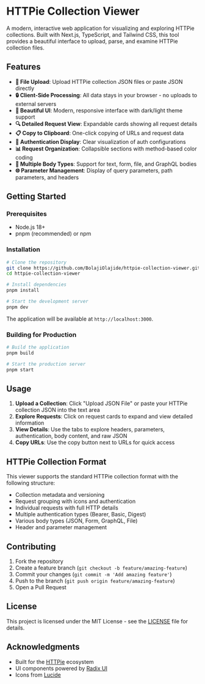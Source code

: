 # HTTPie Collection Viewer

A modern, interactive web application for visualizing and exploring HTTPie collections. Built with Next.js, TypeScript, and Tailwind CSS, this tool provides a beautiful interface to upload, parse, and examine HTTPie collection files.

## Features

- **📁 File Upload**: Upload HTTPie collection JSON files or paste JSON directly
- **🔒 Client-Side Processing**: All data stays in your browser - no uploads to external servers
- **🎨 Beautiful UI**: Modern, responsive interface with dark/light theme support
- **🔍 Detailed Request View**: Expandable cards showing all request details
- **📋 Copy to Clipboard**: One-click copying of URLs and request data
- **🔐 Authentication Display**: Clear visualization of auth configurations
- **📊 Request Organization**: Collapsible sections with method-based color coding
- **💾 Multiple Body Types**: Support for text, form, file, and GraphQL bodies
- **🌐 Parameter Management**: Display of query parameters, path parameters, and headers

## Getting Started

### Prerequisites

- Node.js 18+ 
- pnpm (recommended) or npm

### Installation

```bash
# Clone the repository
git clone https://github.com/BolajiOlajide/httpie-collection-viewer.git
cd httpie-collection-viewer

# Install dependencies
pnpm install

# Start the development server
pnpm dev
```

The application will be available at `http://localhost:3000`.

### Building for Production

```bash
# Build the application
pnpm build

# Start the production server
pnpm start
```

## Usage

1. **Upload a Collection**: Click "Upload JSON File" or paste your HTTPie collection JSON into the text area
2. **Explore Requests**: Click on request cards to expand and view detailed information
3. **View Details**: Use the tabs to explore headers, parameters, authentication, body content, and raw JSON
4. **Copy URLs**: Use the copy button next to URLs for quick access

## HTTPie Collection Format

This viewer supports the standard HTTPie collection format with the following structure:

- Collection metadata and versioning
- Request grouping with icons and authentication
- Individual requests with full HTTP details
- Multiple authentication types (Bearer, Basic, Digest)
- Various body types (JSON, Form, GraphQL, File)
- Header and parameter management

## Contributing

1. Fork the repository
2. Create a feature branch (`git checkout -b feature/amazing-feature`)
3. Commit your changes (`git commit -m 'Add amazing feature'`)
4. Push to the branch (`git push origin feature/amazing-feature`)
5. Open a Pull Request

## License

This project is licensed under the MIT License - see the [LICENSE](LICENSE) file for details.

## Acknowledgments

- Built for the [HTTPie](https://httpie.io/) ecosystem
- UI components powered by [Radix UI](https://www.radix-ui.com/)
- Icons from [Lucide](https://lucide.dev/)
